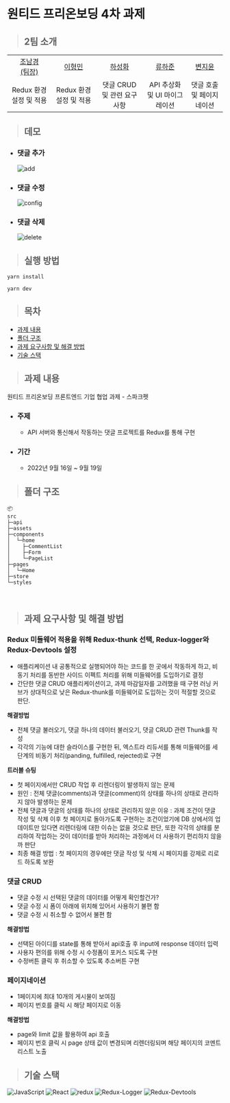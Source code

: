 # 원티드 프리온보딩 4차 과제

> ## 2팀 소개

<table>
  <tr>
    <td height="50px" align="center"><a href="https://github.com/nknkcho">조남경<br>(팀장)</a></td>
    <td height="50px" align="center"><a href="https://github.com/
hyoungqu23">이형민</a></td>
    <td height="50px" align="center"><a href="https://github.com/hasunghwa">하성화</a></td>
    <td height="50px" align="center"><a href="https://github.com/HaJunRyu">류하준</a></td>
    <td height="50px" align="center"><a href="https://github.com/
wldbszpflrxj">변지윤</a></td>
  </tr>
  <tr>
    <td align="center">Redux 환경 설정 및 적용</td>
    <td align="center">Redux 환경 설정 및 적용</td>
    <td align="center">댓글 CRUD 및 관련 요구사항</td>
    <td align="center">API 추상화 및 UI 마이그레이션</td>
    <td align="center">댓글 호출 및 페이지네이션</td>
  </tr>
</table>

> ## 데모

- ### 댓글 추가  
  ![add](https://user-images.githubusercontent.com/15073430/190943256-d514bfda-a8f8-4d83-ab31-7517ffb6bf9b.gif)

- ### 댓글 수정  
  ![config](https://user-images.githubusercontent.com/15073430/190943293-095325ac-2253-4786-872f-c3dc704b61fa.gif)

- ### 댓글 삭제  
  ![delete](https://user-images.githubusercontent.com/15073430/190943298-2e95cdf5-2ad3-4c4f-8711-ab488ed63e43.gif)

> ## 실행 방법

```
yarn install

yarn dev
```

> ## 목차

- [과제 내용](#과제-내용)
- [폴더 구조](#폴더-구조)
- [과제 요구사항 및 해결 방법](#과제-요구사항-및-해결-방법)
- [기술 스택](#기술-스택)

> ## 과제 내용

원티드 프리온보딩 프론트엔드 기업 협업 과제 - 스파크펫

- ### 주제

  - API 서버와 통신해서 작동하는 댓글 프로젝트를 Redux를 통해 구현

- ### 기간
  - 2022년 9월 16일 ~ 9월 19일

> ## 폴더 구조

```
📦
src
├─api
├─assets
├─components
│  └─home
│    ├─CommentList
│    ├─Form
│    └─PageList
├─pages
│  └─Home
├─store
└─styles

```

<br/>

> ## 과제 요구사항 및 해결 방법

### Redux 미들웨어 적용을 위해 Redux-thunk 선택, Redux-logger와 Redux-Devtools 설정

- 애플리케이션 내 공통적으로 실행되어야 하는 코드를 한 곳에서 작동하게 하고, 비동기 처리를 동반한 사이드 이펙트 처리를 위해 미들웨어를 도입하기로 결정
- 간단한 댓글 CRUD 애플리케이션이고, 과제 마감일자를 고려했을 때 구현 러닝 커브가 상대적으로 낮은 Redux-thunk를 미들웨어로 도입하는 것이 적절할 것으로 판단.

**해결방법**

- 전체 댓글 불러오기, 댓글 하나의 데이터 불러오기, 댓글 CRUD 관련 Thunk를 작성
- 각각의 기능에 대한 슬라이스를 구현한 뒤, 엑스트라 리듀서를 통해 미들웨어를 세 단계의 비동기 처리(panding, fulfilled, rejected)로 구현

**트러블 슈팅**

- 첫 페이지에서만 CRUD 작업 후 리렌더링이 발생하지 않는 문제
- 원인 : 전체 댓글(comments)과 댓글(comment)의 상태를 하나의 상태로 관리하지 않아 발생하는 문제
- 전체 댓글과 댓글의 상태를 하나의 상태로 관리하지 않은 이유 : 과제 조건이 댓글 작성 및 삭제 이후 첫 페이지로 돌아가도록 구현하는 조건이었기에 DB 상에서의 업데이트만 있다면 리렌더링에 대한 이슈는 없을 것으로 판단, 또한 각각의 상태를 분리하여 작업하는 것이 데이터를 받아 처리하는 과정에서 더 사용하기 편리하지 않을까 판단
- 최종 해결 방법 : 첫 페이지의 경우에만 댓글 작성 및 삭제 시 페이지를 강제로 리로드 하도록 보완

### 댓글 CRUD

- 댓글 수정 시 선택된 댓글의 데이터를 어떻게 확인할건가?
- 댓글 수정 시 폼이 아래에 위치해 있어서 사용하기 불편 함
- 댓글 수정 시 취소할 수 없어서 불편 함

**해결방법**

- 선택된 아이디를 state를 통해 받아서 api호출 후 input에 response 데이터 입력
- 사용자 편의를 위해 수정 시 수정폼이 포커스 되도록 구현
- 수정버튼 클릭 후 취소할 수 있도록 추소버튼 구현

### 페이지네이션

- 1페이지에 최대 10개의 게시물이 보여짐
- 페이지 번호를 클릭 시 해당 페이지로 이동

**해결방법**

- page와 limit 값을 활용하여 api 호출
- 페이지 번호 클릭 시 page 상태 값이 변경되며 리렌더링되며 해당 페이지의 코멘트 리스트 노출

> ## 기술 스택

![JavaScript](https://img.shields.io/badge/JavaScript-F7DF1E?style=for-the-badge&logo=javascript&logoColor=black)
![React](https://img.shields.io/badge/React-20232A?style=for-the-badge&logo=react&logoColor=61DAFB)
![redux](https://img.shields.io/badge/Redux-D26AC2?style=for-the-badge&logo=emotion&logoColor=white)
![Redux-Logger](https://img.shields.io/badge/Redux--Logger-0081CB?style=for-the-badge&logo=material-ui&logoColor=white)
![Redux-Devtools](https://img.shields.io/badge/Redux--Devtools-61dafb?style=for-the-badge&logo=Context-API&logoColor=white)
